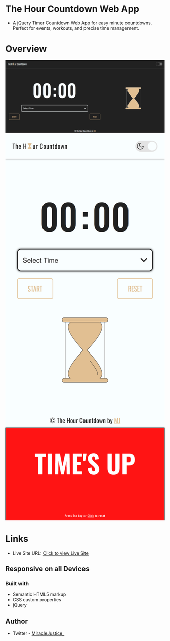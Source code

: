 # The Hour Countdown Web App

- A jQuery Timer Countdown Web App for easy minute countdowns. Perfect for events, workouts, and precise time management.

# Overview
![Dark-Theme](images/dark.png)
![Light Theme](images/light.png)
![Time's Up](images/timeUp.png)



# Links

- Live Site URL: [Click to view Live Site](https://the-hour-countdown.netlify.app/)



## Responsive on all Devices

### Built with
- Semantic HTML5 markup
- CSS custom properties
- jQuery



## Author

- Twitter - [MiracleJustice_](https://x.com/MiracleJustice_)